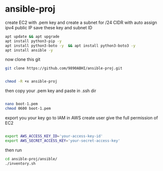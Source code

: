 # ansible-proj

create EC2 with .pem key
and create a subnet for /24 CIDR with auto assign ipv4 public IP
save these key and subnet ID 


```bash
apt update && apt upgrade
apt install python3-pip -y
apt install python3-boto -y  && apt install python3-boto3 -y
apt install ansible -y
```



now clone this git

```bash
git clone https://github.com/9890ABHI/ansible-proj.git
```

```bash

chmod -R +x ansible-proj

```


then copy your .pem key and paste in .ssh dir

```bash

nano boot-1.pem
chmod 0600 boot-1.pem

```


export you your key 
go to IAM in AWS 
create user 
give the full permission of EC2 


```bash

export AWS_ACCESS_KEY_ID='your-access-key-id'
export AWS_SECRET_ACCESS_KEY='your-secret-access-key'

```



then run 
```bash
cd ansible-proj/ansible/
./inventory.sh

```


